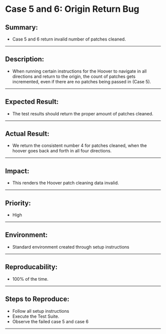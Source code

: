 # __Case 5 and 6: Origin Return Bug__


## __Summary:__
- Case 5 and 6 return invalid number of patches cleaned.

---

## __Description:__
- When running certain instructions for the Hoover to navigate in all directions and return to the origin, the count of patches gets incremented, even if there are no patches being passed in (Case 5).

---

## __Expected Result:__
- The test results should return the proper amount of patches cleaned.

---


## __Actual Result:__  
- We return the consistent number 4 for patches cleaned, when the hoover goes back and forth in all four directions.

---


## __Impact:__
- This renders the Hoover patch cleaning data invalid.

---

## __Priority:__
- High

---


## __Environment:__
- Standard environment created through setup instructions

---

## __Reproducability:__
- 100% of the time.

---



## __Steps to Reproduce:__
- Follow all setup instructions
- Execute the Test Suite.
- Observe the failed case 5 and case 6

---
